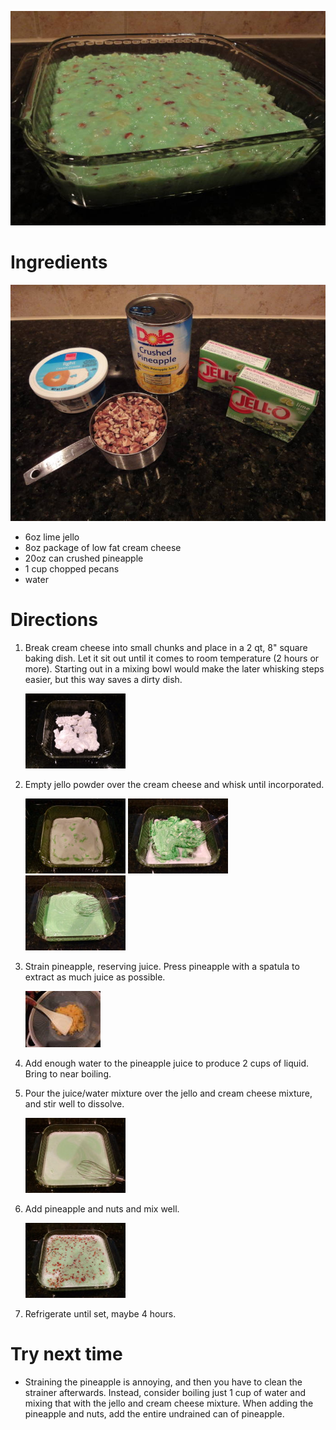 ![final](images/final.jpg)

# Ingredients

![ingredients](images/ingredients.jpg)

- 6oz lime jello
- 8oz package of low fat cream cheese
- 20oz can crushed pineapple
- 1 cup chopped pecans
- water

# Directions

1. Break cream cheese into small chunks and place in a 2 qt, 8" square baking dish. Let it sit out until it comes to room temperature (2 hours or more). Starting out in a mixing bowl would make the later whisking steps easier, but this way saves a dirty dish.

    [![cream cheese](thumbs/cream-cheese.jpg)](images/cream-cheese.jpg)

1. Empty jello powder over the cream cheese and whisk until incorporated.

    [![powder](thumbs/powder.jpg)](images/powder.jpg)
    [![whisk-1](thumbs/whisk-powder-cream-cheese-1.jpg)](images/whisk-powder-cream-cheese-1.jpg)
    [![whisk-2](thumbs/whisk-powder-cream-cheese-2.jpg)](images/whisk-powder-cream-cheese-2.jpg)

1. Strain pineapple, reserving juice. Press pineapple with a spatula to extract as much juice as possible.

    [![strain pineapple](thumbs/strain-pineapple.jpg)](images/strain-pineapple.jpg)

1. Add enough water to the pineapple juice to produce 2 cups of liquid. Bring to near boiling.
1. Pour the juice/water mixture over the jello and cream cheese mixture, and stir well to dissolve.

    [![liquid](thumbs/liquid.jpg)](images/liquid.jpg)

1. Add pineapple and nuts and mix well.

    [![mix-nuts-pineapple](thumbs/mix-nuts-pineapple.jpg)](images/mix-nuts-pineapple.jpg)

1. Refrigerate until set, maybe 4 hours.

# Try next time

- Straining the pineapple is annoying, and then you have to clean the strainer afterwards. Instead, consider boiling just 1 cup of water and mixing that with the jello and cream cheese mixture. When adding the pineapple and nuts, add the entire undrained can of pineapple.
